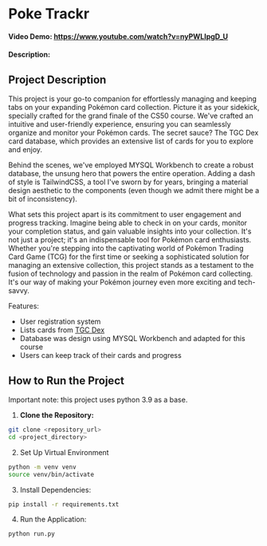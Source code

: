 # Poke Trackr
#### Video Demo:  https://www.youtube.com/watch?v=nyPWLIpgD_U
#### Description:

## Project Description
This project is your go-to companion for effortlessly managing and keeping tabs on your expanding Pokémon card collection. Picture it as your sidekick, specially crafted for the grand finale of the CS50 course. We've crafted an intuitive and user-friendly experience, ensuring you can seamlessly organize and monitor your Pokémon cards. The secret sauce? The TGC Dex card database, which provides an extensive list of cards for you to explore and enjoy.

Behind the scenes, we've employed MYSQL Workbench to create a robust database, the unsung hero that powers the entire operation. Adding a dash of style is TailwindCSS, a tool I've sworn by for years, bringing a material design aesthetic to the components (even though we admit there might be a bit of inconsistency).

What sets this project apart is its commitment to user engagement and progress tracking. Imagine being able to check in on your cards, monitor your completion status, and gain valuable insights into your collection. It's not just a project; it's an indispensable tool for Pokémon card enthusiasts. Whether you're stepping into the captivating world of Pokémon Trading Card Game (TCG) for the first time or seeking a sophisticated solution for managing an extensive collection, this project stands as a testament to the fusion of technology and passion in the realm of Pokémon card collecting. It's our way of making your Pokémon journey even more exciting and tech-savvy.

Features:
- User registration system
- Lists cards from [TGC Dex](https://github.com/tcgdex/cards-database)
- Database was design using MYSQL Workbench and adapted for this course
- Users can keep track of their cards and progress

## How to Run the Project
Important note: this project uses python 3.9 as a base.

1. **Clone the Repository:**
```bash
git clone <repository_url>
cd <project_directory>
```

2. Set Up Virtual Environment
```bash
python -m venv venv
source venv/bin/activate
```

3. Install Dependencies:
```bash
pip install -r requirements.txt
```

4. Run the Application:
```bash
python run.py
```